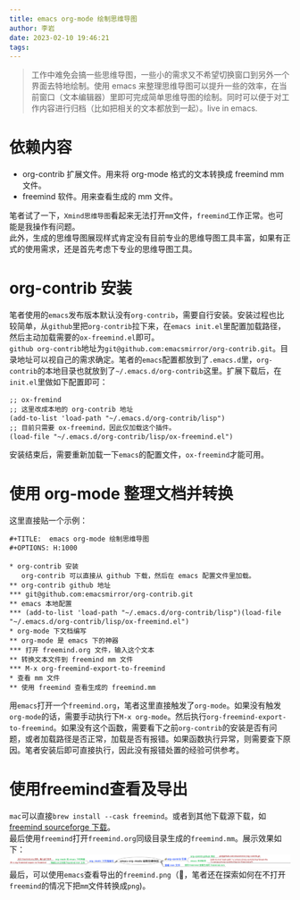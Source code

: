 ```yaml
---
title: emacs org-mode 绘制思维导图
author: 李岩
date: 2023-02-10 19:46:21
tags:
---
```

> 工作中难免会搞一些思维导图，一些小的需求又不希望切换窗口到另外一个界面去特地绘制。使用 emacs 来整理思维导图可以提升一些的效率，在当前窗口（文本编辑器）里即可完成简单思维导图的绘制。同时可以便于对工作内容进行归档（比如把相关的文本都放到一起）。live in emacs.


# 依赖内容
* org-contrib 扩展文件。用来将 org-mode 格式的文本转换成 freemind mm 文件。
* freemind 软件。用来查看生成的 mm 文件。  

笔者试了一下，`Xmind思维导图`看起来无法打开`mm`文件，`freemind`工作正常。也可能是我操作有问题。  
此外，生成的思维导图展现样式肯定没有目前专业的思维导图工具丰富，如果有正式的使用需求，还是首先考虑下专业的思维导图工具。

<!--more-->

# org-contrib 安装
笔者使用的`emacs`发布版本默认没有`org-contrib`，需要自行安装。安装过程也比较简单，从`github`里把`org-contrib`拉下来，在`emacs init.el`里配置加载路径，然后主动加载需要的`ox-freemind.el`即可。  
`github org-contrib`地址为`git@github.com:emacsmirror/org-contrib.git`。目录地址可以视自己的需求确定。笔者的`emacs`配置都放到了`.emacs.d`里，`org-contrib`的本地目录也就放到了`~/.emacs.d/org-contrib`这里。扩展下载后，在`init.el`里做如下配置即可：

```
;; ox-fremind
;; 这里改成本地的 org-contrib 地址
(add-to-list 'load-path "~/.emacs.d/org-contrib/lisp")
;; 目前只需要 ox-freemind，因此仅加载这个插件。
(load-file "~/.emacs.d/org-contrib/lisp/ox-freemind.el")
```

安装结束后，需要重新加载一下`emacs`的配置文件，`ox-freemind`才能可用。

# 使用 org-mode 整理文档并转换
这里直接贴一个示例：

```
#+TITLE:  emacs org-mode 绘制思维导图
#+OPTIONS: H:1000

* org-contrib 安装
   org-contrib 可以直接从 github 下载，然后在 emacs 配置文件里加载。
** org-contrib github 地址
*** git@github.com:emacsmirror/org-contrib.git
** emacs 本地配置
*** (add-to-list 'load-path "~/.emacs.d/org-contrib/lisp")(load-file "~/.emacs.d/org-contrib/lisp/ox-freemind.el")
* org-mode 下文档编写
** org-mode 是 emacs 下的神器
*** 打开 freemind.org 文件，输入这个文本
** 转换文本文件到 freemind mm 文件
*** M-x org-freemind-export-to-freemind
* 查看 mm 文件
** 使用 freemind 查看生成的 freemind.mm
```

用`emacs`打开一个`freemind.org`，笔者这里直接触发了`org-mode`。如果没有触发`org-mode`的话，需要手动执行下`M-x org-mode`。然后执行`org-freemind-export-to-freemind`。如果没有这个函数，需要看下之前`org-contrib`的安装是否有问题，或者加载路径是否正常，加载是否有报错。如果函数执行异常，则需要查下原因。笔者安装后即可直接执行，因此没有报错处置的经验可供参考。  
# 使用freemind查看及导出
`mac`可以直接`brew install --cask freemind`。或者到其他下载源下载，如[freemind sourceforge 下载](https://freemind.sourceforge.net/wiki/index.php/Download)。   
最后使用`freemind`打开`freemind.org`同级目录生成的`freemind.mm`。展示效果如下：
![upload successful](freemind.png)
最后，可以使用`emacs`查看导出的`freemind.png`（🐶，笔者还在探索如何在不打开`freemind`的情况下把`mm`文件转换成`png`)。
